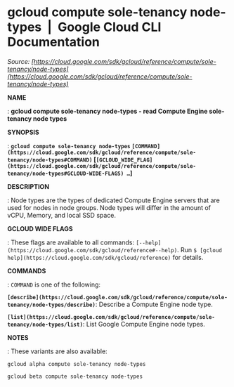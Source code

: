 # gcloud compute sole-tenancy node-types  |  Google Cloud CLI Documentation

*Source: [https://cloud.google.com/sdk/gcloud/reference/compute/sole-tenancy/node-types](https://cloud.google.com/sdk/gcloud/reference/compute/sole-tenancy/node-types)*

**NAME**

: **gcloud compute sole-tenancy node-types - read Compute Engine sole-tenancy node types**

**SYNOPSIS**

: **`gcloud compute sole-tenancy node-types` `[COMMAND](https://cloud.google.com/sdk/gcloud/reference/compute/sole-tenancy/node-types#COMMAND)` [`[GCLOUD_WIDE_FLAG](https://cloud.google.com/sdk/gcloud/reference/compute/sole-tenancy/node-types#GCLOUD-WIDE-FLAGS) …`]**

**DESCRIPTION**

: Node types are the types of dedicated Compute Engine servers that are used for
nodes in node groups. Node types will differ in the amount of vCPU, Memory, and
local SSD space.

**GCLOUD WIDE FLAGS**

: These flags are available to all commands: `[--help](https://cloud.google.com/sdk/gcloud/reference#--help)`.
Run `$ [gcloud help](https://cloud.google.com/sdk/gcloud/reference)` for details.

**COMMANDS**

: ``COMMAND`` is one of the following:

**`[describe](https://cloud.google.com/sdk/gcloud/reference/compute/sole-tenancy/node-types/describe)`**:
Describe a Compute Engine node type.

**`[list](https://cloud.google.com/sdk/gcloud/reference/compute/sole-tenancy/node-types/list)`**:
List Google Compute Engine node types.

**NOTES**

: These variants are also available:

```
gcloud alpha compute sole-tenancy node-types
```

```
gcloud beta compute sole-tenancy node-types
```
